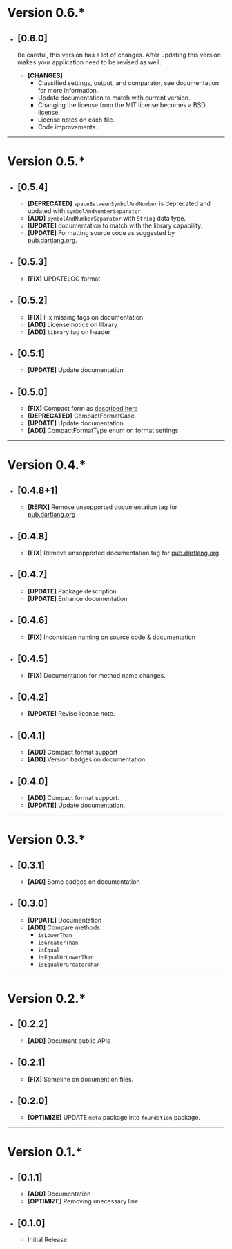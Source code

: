 # Version 0.6.*

* ## [0.6.0]
    Be careful, this version has a lot of changes. After updating this version makes your application need to be revised as well.

    * **[CHANGES]**
        - Classified settings, output, and comparator, see documentation for more information.
        - Update documentation to match with current version.
        - Changing the license from the MIT license becomes a BSD license.
        - License notes on each file.
        - Code improvements.

---

# Version 0.5.*

* ## [0.5.4]
    * **[DEPRECATED]** `spaceBetweenSymbolAndNumber` is deprecated and updated with `symbolAndNumberSeparator`
    * **[ADD]** `symbolAndNumberSeparator` with `String` data type.
    * **[UPDATE]** documentation to match with the library capability.
    * **[UPDATE]** Formatting source code as suggested by [pub.dartlang.org](https://pub.dartlang.org/).
    
* ## [0.5.3]
    * **[FIX]** UPDATELOG format

* ## [0.5.2]
    * **[FIX]** Fix missing tags on documentation
    * **[ADD]** License notice on library
    * **[ADD]** `library` tag on header

* ## [0.5.1]
    * **[UPDATE]** Update documentation

* ## [0.5.0]
    * **[FIX]** Compact form as [described here](https://github.com/fadhly-permata/flutter_money_formatter/issues/1)
    * **[DEPRECATED]** CompactFormatCase.
    * **[UPDATE]** Update documentation.
    * **[ADD]** CompactFormatType enum on format settings

---

# Version 0.4.*

* ## [0.4.8+1]
    * **[REFIX]** Remove unsopported documentation tag for [pub.dartlang.org](https://pub.dartlang.org/)

* ## [0.4.8]
    * **[FIX]** Remove unsopported documentation tag for [pub.dartlang.org](https://pub.dartlang.org/)

* ## [0.4.7]
    * **[UPDATE]** Package description
    * **[UPDATE]** Enhance documentation

* ## [0.4.6]
    * **[FIX]** Inconsisten naming on source code & documentation

* ## [0.4.5]
    * **[FIX]** Documentation for method name changes.

* ## [0.4.2]
    * **[UPDATE]** Revise license note.


* ## [0.4.1]
    * **[ADD]** Compact format support
    * **[ADD]** Version badges on documentation


* ## [0.4.0]
    * **[ADD]** Compact format support.
    * **[UPDATE]** Update documentation.

---

# Version 0.3.*

* ## [0.3.1]
    * **[ADD]** Some badges on documentation

* ## [0.3.0]
    * **[UPDATE]** Documentation
    * **[ADD]** Compare methods:
        - `isLowerThan`
        - `isGreaterThan`
        - `isEqual`
        - `isEqualOrLowerThan`
        - `isEqualOrGreaterThan`

---

# Version 0.2.*

* ## [0.2.2]
    * **[ADD]** Document public APIs

* ## [0.2.1]
    * **[FIX]** Someline on documention files.

* ## [0.2.0]
    * **[OPTIMIZE]** UPDATE `meta` package into `foundation` package.

---

# Version 0.1.*

* ## [0.1.1]
    * **[ADD]** Documentation
    * **[OPTIMIZE]** Removing unecessary line

* ## [0.1.0]
    * Initial Release
